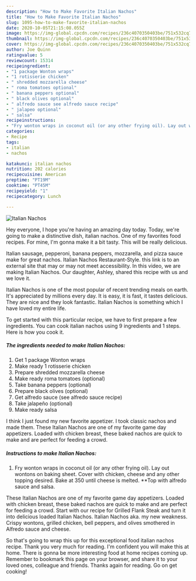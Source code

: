 ```yaml
---
description: "How to Make Favorite Italian Nachos"
title: "How to Make Favorite Italian Nachos"
slug: 1095-how-to-make-favorite-italian-nachos
date: 2020-10-05T21:15:08.055Z
image: https://img-global.cpcdn.com/recipes/236c4070350403be/751x532cq70/italian-nachos-recipe-main-photo.jpg
thumbnail: https://img-global.cpcdn.com/recipes/236c4070350403be/751x532cq70/italian-nachos-recipe-main-photo.jpg
cover: https://img-global.cpcdn.com/recipes/236c4070350403be/751x532cq70/italian-nachos-recipe-main-photo.jpg
author: Joe Quinn
ratingvalue: 5
reviewcount: 15314
recipeingredient:
- "1 package Wonton wraps"
- "1 rotisserie chicken"
- " shredded mozzarella cheese"
- " roma tomatoes optional"
- " banana peppers optional"
- " black olives optional"
- " alfredo sauce see alfredo sauce recipe"
- " jalapeo optional"
- " salsa"
recipeinstructions:
- "Fry wonton wraps in coconut oil (or any other frying oil). Lay out wontons on baking sheet. Cover with chicken, cheese and any other topping desired. Bake at 350 until cheese is melted. **Top with alfredo sauce and salsa."
categories:
- Recipe
tags:
- italian
- nachos

katakunci: italian nachos 
nutrition: 202 calories
recipecuisine: American
preptime: "PT19M"
cooktime: "PT45M"
recipeyield: "1"
recipecategory: Lunch

---
```



![Italian Nachos](https://img-global.cpcdn.com/recipes/236c4070350403be/751x532cq70/italian-nachos-recipe-main-photo.jpg)

Hey everyone, I hope you're having an amazing day today. Today, we're going to make a distinctive dish, italian nachos. One of my favorites food recipes. For mine, I'm gonna make it a bit tasty. This will be really delicious.

Italian sausage, pepperoni, banana peppers, mozzarella, and pizza sauce make for great nachos. Italian Nachos Restaurant-Style. this link is to an external site that may or may not meet accessibility. In this video, we are making Italian Nachos. Our daughter, Ashley, shared this recipe with us and we love it.

Italian Nachos is one of the most popular of recent trending meals on earth. It's appreciated by millions every day. It is easy, it is fast, it tastes delicious. They are nice and they look fantastic. Italian Nachos is something which I have loved my entire life.


To get started with this particular recipe, we have to first prepare a few ingredients. You can cook italian nachos using 9 ingredients and 1 steps. Here is how you cook it.

<!--inarticleads1-->

##### The ingredients needed to make Italian Nachos:

1. Get 1 package Wonton wraps
1. Make ready 1 rotisserie chicken
1. Prepare  shredded mozzarella cheese
1. Make ready  roma tomatoes (optional)
1. Take  banana peppers (optional)
1. Prepare  black olives (optional)
1. Get  alfredo sauce (see alfredo sauce recipe)
1. Take  jalapeño (optional)
1. Make ready  salsa


I think I just found my new favorite appetizer. I took classic nachos and made them. These Italian Nachos are one of my favorite game day appetizers. Loaded with chicken breast, these baked nachos are quick to make and are perfect for feeding a crowd. 

<!--inarticleads2-->

##### Instructions to make Italian Nachos:

1. Fry wonton wraps in coconut oil (or any other frying oil). Lay out wontons on baking sheet. Cover with chicken, cheese and any other topping desired. Bake at 350 until cheese is melted. **Top with alfredo sauce and salsa.


These Italian Nachos are one of my favorite game day appetizers. Loaded with chicken breast, these baked nachos are quick to make and are perfect for feeding a crowd. Start with our recipe for Grilled Flank Steak and turn it into delicious loaded Italian Nachos. Italian Nachos aka. my new weakness. Crispy wontons, grilled chicken, bell peppers, and olives smothered in Alfredo sauce and cheese. 

So that's going to wrap this up for this exceptional food italian nachos recipe. Thank you very much for reading. I'm confident you will make this at home. There is gonna be more interesting food at home recipes coming up. Remember to bookmark this page on your browser, and share it to your loved ones, colleague and friends. Thanks again for reading. Go on get cooking!
